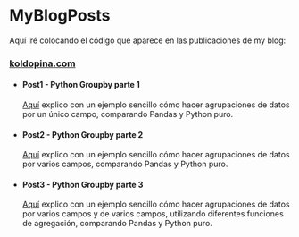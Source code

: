# MyBlogPosts
Aquí iré colocando el código que aparece en las publicaciones de my blog:
### [koldopina.com](https://koldopina.com/)


* #### Post1 - Python Groupby parte 1 
   [Aquí](https://koldopina.com/2018/01/27/python-groupby-parte-1/) explico con un ejemplo sencillo cómo hacer agrupaciones de datos
   por un único campo, comparando Pandas y Python puro.
* #### Post2 - Python Groupby parte 2 
   [Aquí](https://koldopina.com/2018/02/02/python-groupby-parte-2/) explico con un ejemplo sencillo cómo hacer agrupaciones de datos
   por varios campos, comparando Pandas y Python puro. 
* #### Post3 - Python Groupby parte 3 
   [Aquí](https://koldopina.com/2018/02/10/python-groupby-parte-3-3/) explico con un ejemplo sencillo cómo hacer agrupaciones de datos
   por varios campos y de varios campos, utilizando diferentes funciones de agregación, comparando Pandas y Python puro. 

  

